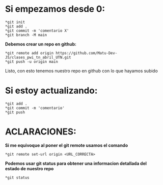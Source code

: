 # Si empezamos desde 0:
    *git init
    *git add .
    *git commit -m 'comentario X'
    *git branch -M main

**Debemos crear un repo en github:**

    *git remote add origin https://github.com/Matu-Dev-JS/clases_pwi_tn_abril_UTN.git
    *git push -u origin main

Listo, con esto tenemos nuestro repo en github con lo que hayamos subido

# Si estoy actualizando:

    *git add .
    *git commit -m 'comentario'
    *git push

# ACLARACIONES:

**Si me equivoque al poner el git remote usamos el comando**

    *git remote set-url origin <URL_CORRECTA>

**Podemos usar git status para obtener una informacion detallada del estado de nuestro repo**

    *git status